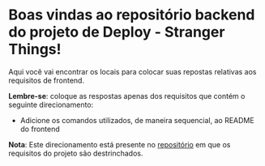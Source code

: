 # Boas vindas ao repositório backend do projeto de Deploy - Stranger Things!

Aqui você vai encontrar os locais para colocar suas repostas relativas aos requisitos de frontend.

**Lembre-se**: coloque as respostas apenas dos requisitos que contém o seguinte direcionamento:

- Adicione os comandos utilizados, de maneira sequencial, ao README do frontend

**Nota**: Este direcionamento está presente no [repositório](https://github.com/tryber/sd-010-b-stranger-things) em que os requisitos do projeto são destrinchados.
